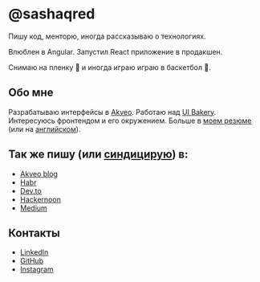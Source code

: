 # @sashaqred

Пишу код, менторю, иногда рассказываю о технологиях.

Влюблен в Angular. Запустил React приложение в продакшен.

Снимаю на пленку 📸 и иногда играю играю в баскетбол 🏀.

## Обо мне

Разрабатываю интерфейсы в [Akveo](https://github.com/akveo). Работаю над [UI Bakery](https://uibakery.io). Интересуюсь фронтендом и его окружением. Больше в [моем резюме](https://sashaqred.com/ru/cv) (или на [английском](https://sashaqred.com/en/cv)).

## Так же пишу (или [синдицирую](https://indieweb.org/POSSE)) в:

- [Akveo blog](https://www.akveo.com/team/alexander-verbilo)
- [Habr](https://habr.com/ru/users/sashaqred/)
- [Dev.to](https://dev.to/sashaqred)
- [Hackernoon](https://hackernoon.com/u/sashaqred)
- [Medium](https://medium.com/@sashaqred)

## Контакты

- [LinkedIn](https://www.linkedin.com/in/sashaqred)
- [GitHub](https://github.com/sashaqred)
- [Instagram](https://www.instagram.com/sashaqred)
